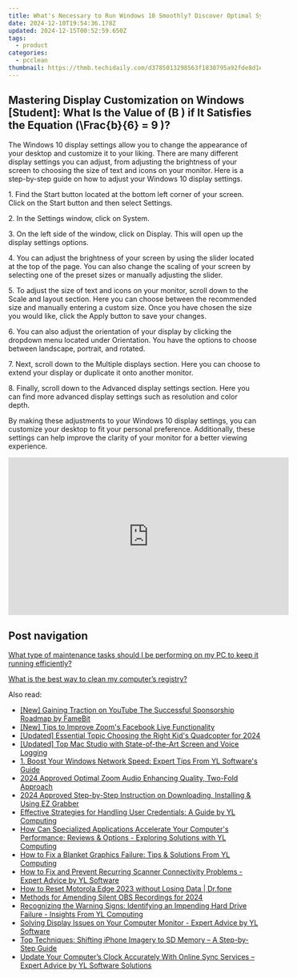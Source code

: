 ```yaml
---
title: What's Necessary to Run Windows 10 Smoothly? Discover Optimal System Configurations with YL Software Guidance
date: 2024-12-10T19:54:36.178Z
updated: 2024-12-15T00:52:59.650Z
tags:
  - product
categories:
  - pcclean
thumbnail: https://thmb.techidaily.com/d3785013298563f1830795a92fde8d1efce201ea3452116d89e5b7a50afa2f96.jpg
---
```


## Mastering Display Customization on Windows [Student]: What Is the Value of \(B \) if It Satisfies the Equation \(\Frac{b}{6} = 9 \)?

The Windows 10 display settings allow you to change the appearance of your desktop and customize it to your liking. There are many different display settings you can adjust, from adjusting the brightness of your screen to choosing the size of text and icons on your monitor. Here is a step-by-step guide on how to adjust your Windows 10 display settings. 

1\. Find the Start button located at the bottom left corner of your screen. Click on the Start button and then select Settings.

2\. In the Settings window, click on System.

3\. On the left side of the window, click on Display. This will open up the display settings options. 

4\. You can adjust the brightness of your screen by using the slider located at the top of the page. You can also change the scaling of your screen by selecting one of the preset sizes or manually adjusting the slider.

5\. To adjust the size of text and icons on your monitor, scroll down to the Scale and layout section. Here you can choose between the recommended size and manually entering a custom size. Once you have chosen the size you would like, click the Apply button to save your changes.

6\. You can also adjust the orientation of your display by clicking the dropdown menu located under Orientation. You have the options to choose between landscape, portrait, and rotated.

7\. Next, scroll down to the Multiple displays section. Here you can choose to extend your display or duplicate it onto another monitor.

8\. Finally, scroll down to the Advanced display settings section. Here you can find more advanced display settings such as resolution and color depth. 

By making these adjustments to your Windows 10 display settings, you can customize your desktop to fit your personal preference. Additionally, these settings can help improve the clarity of your monitor for a better viewing experience.

<!-- affiliate ads begin -->
<iframe width="560" height="315" src="https://www.youtube.com/embed/sXLLPY11of0?si=-3YNnpnO0wbc0K_-" title="YouTube video player" frameborder="0" allow="accelerometer; autoplay; clipboard-write; encrypted-media; gyroscope; picture-in-picture; web-share" referrerpolicy="strict-origin-when-cross-origin" allowfullscreen></iframe>
<!-- affiliate ads end -->

## Post navigation

[What type of maintenance tasks should I be performing on my PC to keep it running efficiently?](https://tools.techidaily.com/pcclean/products/)

[What is the best way to clean my computer’s registry?](https://tools.techidaily.com/pcclean/products/)

<ins class="adsbygoogle"
     style="display:block"
     data-ad-format="autorelaxed"
     data-ad-client="ca-pub-7571918770474297"
     data-ad-slot="1223367746"></ins>

<ins class="adsbygoogle"
     style="display:block"
     data-ad-client="ca-pub-7571918770474297"
     data-ad-slot="8358498916"
     data-ad-format="auto"
     data-full-width-responsive="true"></ins>

<span class="atpl-alsoreadstyle">Also read:</span>
<div><ul>
<li><a href="https://youtube-lab.techidaily.com/aining-traction-on-youtube-the-successful-sponsorship-roadmap-by-famebit/"><u>[New] Gaining Traction on YouTube The Successful Sponsorship Roadmap by FameBit</u></a></li>
<li><a href="https://fox-blue.techidaily.com/new-tips-to-improve-zooms-facebook-live-functionality/"><u>[New] Tips to Improve Zoom's Facebook Live Functionality</u></a></li>
<li><a href="https://fox-cloud.techidaily.com/updated-essential-topic-choosing-the-right-kids-quadcopter-for-2024/"><u>[Updated] Essential Topic Choosing the Right Kid's Quadcopter for 2024</u></a></li>
<li><a href="https://desktop-recording.techidaily.com/updated-top-mac-studio-with-state-of-the-art-screen-and-voice-logging/"><u>[Updated] Top Mac Studio with State-of-the-Art Screen and Voice Logging</u></a></li>
<li><a href="https://win-hot.techidaily.com/1-boost-your-windows-network-speed-expert-tips-from-yl-softwares-guide/"><u>1. Boost Your Windows Network Speed: Expert Tips From YL Software's Guide</u></a></li>
<li><a href="https://screen-capture.techidaily.com/2024-approved-optimal-zoom-audio-enhancing-quality-two-fold-approach/"><u>2024 Approved Optimal Zoom Audio Enhancing Quality, Two-Fold Approach</u></a></li>
<li><a href="https://visual-screen-recording.techidaily.com/2024-approved-step-by-step-instruction-on-downloading-installing-and-using-ez-grabber/"><u>2024 Approved Step-by-Step Instruction on Downloading, Installing & Using EZ Grabber</u></a></li>
<li><a href="https://win-hot.techidaily.com/effective-strategies-for-handling-user-credentials-a-guide-by-yl-computing/"><u>Effective Strategies for Handling User Credentials: A Guide by YL Computing</u></a></li>
<li><a href="https://win-hot.techidaily.com/how-can-specialized-applications-accelerate-your-computers-performance-reviews-and-options-exploring-solutions-with-yl-computing/"><u>How Can Specialized Applications Accelerate Your Computer's Performance: Reviews & Options - Exploring Solutions with YL Computing</u></a></li>
<li><a href="https://win-hot.techidaily.com/how-to-fix-a-blanket-graphics-failure-tips-and-solutions-from-yl-computing/"><u>How to Fix a Blanket Graphics Failure: Tips & Solutions From YL Computing</u></a></li>
<li><a href="https://win-hot.techidaily.com/how-to-fix-and-prevent-recurring-scanner-connectivity-problems-expert-advice-by-yl-software/"><u>How to Fix and Prevent Recurring Scanner Connectivity Problems - Expert Advice by YL Software</u></a></li>
<li><a href="https://techidaily.com/how-to-reset-motorola-edge-2023-without-losing-data-drfone-by-drfone-reset-android-reset-android/"><u>How to Reset Motorola Edge 2023 without Losing Data | Dr.fone</u></a></li>
<li><a href="https://screen-capture.techidaily.com/methods-for-amending-silent-obs-recordings-for-2024/"><u>Methods for Amending Silent OBS Recordings for 2024</u></a></li>
<li><a href="https://win-hot.techidaily.com/recognizing-the-warning-signs-identifying-an-impending-hard-drive-failure-insights-from-yl-computing/"><u>Recognizing the Warning Signs: Identifying an Impending Hard Drive Failure - Insights From YL Computing</u></a></li>
<li><a href="https://win-hot.techidaily.com/solving-display-issues-on-your-computer-monitor-expert-advice-by-yl-software/"><u>Solving Display Issues on Your Computer Monitor - Expert Advice by YL Software</u></a></li>
<li><a href="https://discover-cheats.techidaily.com/top-techniques-shifting-iphone-imagery-to-sd-memory-a-step-by-step-guide/"><u>Top Techniques: Shifting iPhone Imagery to SD Memory – A Step-by-Step Guide</u></a></li>
<li><a href="https://win-hot.techidaily.com/update-your-computers-clock-accurately-with-online-sync-services-expert-advice-by-yl-software-solutions/"><u>Update Your Computer’s Clock Accurately With Online Sync Services – Expert Advice by YL Software Solutions</u></a></li>
</ul></div>

